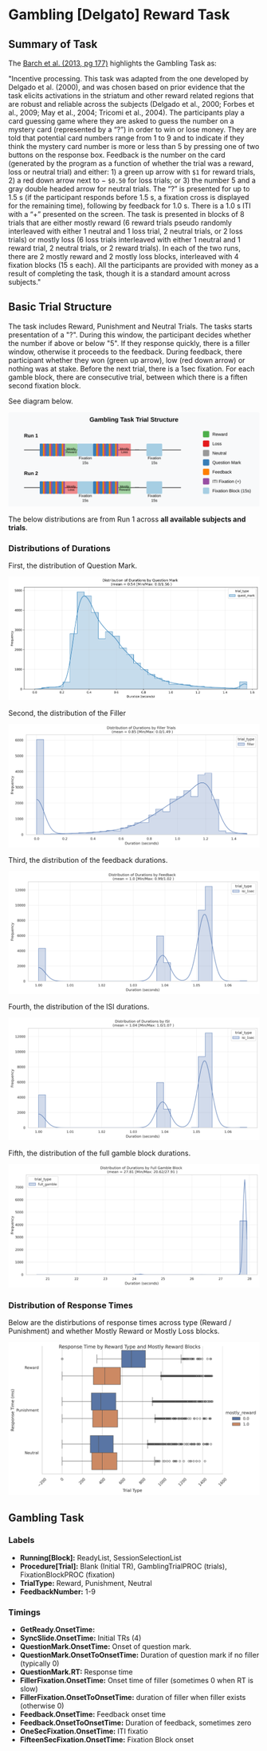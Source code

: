 # Gambling [Delgato] Reward Task

## Summary of Task

The [Barch et al. (2013, pg 177)](https://www.sciencedirect.com/science/article/pii/S1053811913005272) highlights the Gambling Task as:

"Incentive processing. This task was adapted from the one developed by Delgado et al. (2000), and was chosen based on prior evidence that the task elicits activations in the striatum and other reward related regions that are robust and reliable across the subjects (Delgado et al., 2000; Forbes et al., 2009; May et al., 2004; Tricomi et al., 2004). The participants play a card guessing game where they are asked to guess the number on a mystery card (represented by a “?”) in order to win or lose money. They are told that potential card numbers range from 1 to 9 and to indicate if they think the mystery card number is more or less than 5 by pressing one of two buttons on the  response box. Feedback is the number on the card (generated by the program as a function of whether the trial was a reward, loss or neutral trial) and either: 1) a green up arrow with `$1` for reward trials, 2) a red down arrow next to − `$0.50` for loss trials; or 3) the number 5 and a gray double headed arrow for neutral trials. The “?” is presented for up to 1.5 s (if the participant responds before 1.5 s, a fixation cross is displayed for the remaining time), following by feedback for 1.0 s. There is a 1.0 s ITI with a “+” presented on the screen. The task is presented in blocks of 8 trials that are either mostly reward (6 reward trials pseudo randomly interleaved with either 1 neutral and 1 loss trial, 2 neutral trials, or 2 loss trials) or mostly loss (6 loss trials interleaved with either 1 neutral and 1 reward trial, 2 neutral trials, or 2 reward trials). In each of the two runs, there are 2 mostly reward and 2 mostly loss blocks, interleaved with 4 fixation blocks (15 s each). All the participants are provided with money as a result of completing the task, though it is a standard amount across subjects."


## Basic Trial Structure

The task includes Reward, Punishment and Neutral Trials. The tasks starts presentation of a "?". During this window, the participant decides whether the number if above or below "5". If they response quickly, there is a filler window, otherwise it proceeds to the feedback. During feedback, there participant whether they won (green up arrow), low (red down arrow) or nothing was at stake. Before the next trial, there is a 1sec fixation. For each gamble block, there are consecutive trial, between which there is a fiften second fixation block.

See diagram below.

<div style="text-align: center;">
  <img src="./gambling_task_diagram.svg" />
</div>

The below distributions are from Run 1 across **all available subjects and trials**.

### Distributions of Durations

First, the distribution of Question Mark.

<div style="text-align: center;">
  <img src="../imgs/task-gambling_run-run-1_type-qmarkdurs.png" />
</div>

Second, the distribution of the Filler

<div style="text-align: center;">
  <img src="../imgs/task-gambling_run-run1_type-fillerdurs.png" />
</div>


Third, the distribution of the feedback durations.

<div style="text-align: center;">
  <img src="../imgs/task-gambling_run-run1_type-feedbackduration.png" />
</div>

Fourth, the distribution of the ISI durations.

<div style="text-align: center;">
  <img src="../imgs/task-gambling_run-run1_type-isidura.png" />
</div>


Fifth, the distribution of the full gamble block durations.

<div style="text-align: center;">
  <img src="../imgs/task-gambling_run-run1_type-fullblockdur.png" />
</div>

### Distribution of Response Times

Below are the distirbutions of response times across type (Reward / Punishment) and whether Mostly Reward or Mostly Loss blocks.

<div style="text-align: center;">
  <img src="../imgs/task-gambling_run-run1_type-responserewardtype.png" />
</div>


## Gambling Task
### Labels
- **Running[Block]:** ReadyList, SessionSelectionList
- **Procedure[Trial]:** Blank (Initial TR), GamblingTrialPROC (trials), FixationBlockPROC (fixation)
- **TrialType:** Reward, Punishment, Neutral
- **FeedbackNumber:** 1-9

### Timings
- **GetReady.OnsetTime:** 
- **SyncSlide.OnsetTime:** Initial TRs (4) 
- **QuestionMark.OnsetTime:**  Onset of question  mark.
- **QuestionMark.OnsetToOnsetTime:** Duration of question mark if no filler (typically 0)
- **QuestionMark.RT:** Response time
- **FillerFixation.OnsetTime:** Onset time of filler (sometimes 0 when RT is slow)
- **FillerFixation.OnsetToOnsetTime:** duration of filler when filler exists (otherwise 0)
- **Feedback.OnsetTime:** Feedback onset time
- **Feedback.OnsetToOnsetTime:** Duration of feedback, sometimes zero
- **OneSecFixation.OnsetTime:** ITI fixatio
- **FifteenSecFixation.OnsetTime:** Fixation Block onset 
